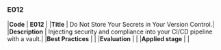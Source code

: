 ### E012

|**Code**           | **E012** |
|**Title**          | Do Not Store Your Secrets in Your Version Control.|
|**Description**    | Injecting security and compliance into your CI/CD pipeline with a vault.|
|**Best Practices** | |
|**Evaluation**     | |
|**Applied stage**  | |
